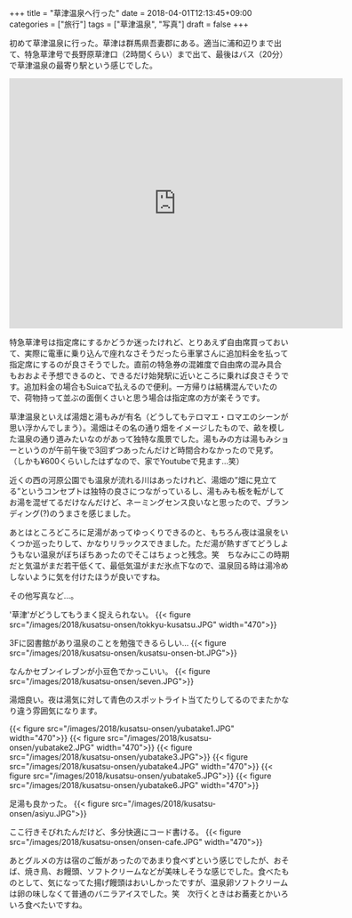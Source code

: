 +++
title = "草津温泉へ行った"
date = 2018-04-01T12:13:45+09:00
categories = ["旅行"]
tags = ["草津温泉", "写真"]
draft = false
+++

初めて草津温泉に行った。草津は群馬県吾妻郡にある。適当に浦和辺りまで出て、特急草津号で長野原草津口（2時間くらい）まで出て、最後はバス（20分）で草津温泉の最寄り駅という感じでした。


<iframe src="https://www.google.com/maps/embed?pb=!1m18!1m12!1m3!1d3202.147531816357!2d138.59452221530844!3d36.622835279985296!2m3!1f0!2f0!3f0!3m2!1i1024!2i768!4f13.1!3m3!1m2!1s0x601de6537acdb233%3A0x12ef9439de3e2003!2z6I2J5rSl5rip5rOJ!5e0!3m2!1sja!2sjp!4v1522552973002" width="600" height="450" frameborder="0" style="border:0" allowfullscreen></iframe>


特急草津号は指定席にするかどうか迷ったけれど、とりあえず自由席買っておいて、実際に電車に乗り込んで座れなさそうだったら車掌さんに追加料金を払って指定席にするのが良さそうでした。直前の特急券の混雑度で自由席の混み具合もおおよそ予想できるのと、できるだけ始発駅に近いところに乗れば良さそうです。追加料金の場合もSuicaで払えるので便利。一方帰りは結構混んでいたので、荷物持って並ぶの面倒くさいと思う場合は指定席の方が楽そうです。


草津温泉といえば湯畑と湯もみが有名（どうしてもテロマエ・ロマエのシーンが思い浮かんでしまう）。湯畑はその名の通り畑をイメージしたもので、畝を模した温泉の通り道みたいなのがあって独特な風景でした。湯もみの方は湯もみショーというのが午前午後で3回ずつあったんだけど時間合わなかったので見ず。（しかも¥600くらいしたはずなので、家でYoutubeで見ます…笑）

近くの西の河原公園でも温泉が流れる川はあったけれど、湯畑の”畑に見立てる”というコンセプトは独特の良さにつながっているし、湯もみも板を転がしてお湯を混ぜてるだけなんだけど、ネーミングセンス良いなと思ったので、ブランディング(?)のうまさを感じました。

あとはところどころに足湯があってゆっくりできるのと、もちろん夜は温泉をいくつか巡ったりして、かなりリラックスできました。ただ湯が熱すぎてどうしようもない温泉がぼちぼちあったのでそこはちょっと残念。笑　ちなみにこの時期だと気温がまだ若干低くて、最低気温がまだ氷点下なので、温泉回る時は湯冷めしないように気を付けたほうが良いですね。


その他写真など…。

'草津'がどうしてもうまく捉えられない。
{{< figure src="/images/2018/kusatsu-onsen/tokkyu-kusatsu.JPG" width="470">}}

3Fに図書館があり温泉のことを勉強できるらしい…
{{< figure src="/images/2018/kusatsu-onsen/kusatsu-onsen-bt.JPG">}}

なんかセブンイレブンが小豆色でかっこいい。
{{< figure src="/images/2018/kusatsu-onsen/seven.JPG">}}

湯畑良い。夜は湯気に対して青色のスポットライト当てたりしてるのでまたかなり違う雰囲気になります。

{{< figure src="/images/2018/kusatsu-onsen/yubatake1.JPG" width="470">}}
{{< figure src="/images/2018/kusatsu-onsen/yubatake2.JPG" width="470">}}
{{< figure src="/images/2018/kusatsu-onsen/yubatake3.JPG">}}
{{< figure src="/images/2018/kusatsu-onsen/yubatake4.JPG" width="470">}}
{{< figure src="/images/2018/kusatsu-onsen/yubatake5.JPG">}}
{{< figure src="/images/2018/kusatsu-onsen/yubatake6.JPG" width="470">}}

足湯も良かった。
{{< figure src="/images/2018/kusatsu-onsen/asiyu.JPG">}}

ここ行きそびれたんだけど、多分快適にコード書ける。
{{< figure src="/images/2018/kusatsu-onsen/onsen-cafe.JPG" width="470">}}


あとグルメの方は宿のご飯があったのであまり食べずという感じでしたが、おそば、焼き鳥、お饅頭、ソフトクリームなどが美味しそうな感じでした。食べたものとして、気になってた揚げ饅頭はおいしかったですが、温泉卵ソフトクリームは卵の味しなくて普通のバニラアイスでした。笑　次行くときはお蕎麦とかいろいろ食べたいですね。

<!-- 
- 草津の歴史とか
- 泉質とか
-->


